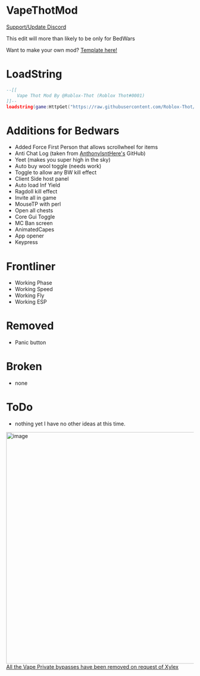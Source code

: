 # VapeThotMod
[Support/Update Discord](https://discord.gg/tbB9SnyH58)

This edit will more than likely to be only for BedWars

Want to make your own mod? [Template here!](https://github.com/Roblox-Thot/VapeMod-Template)

# LoadString
```lua
--[[
    Vape Thot Mod By @Roblox-Thot (Roblox Thot#0001)
]]--
loadstring(game:HttpGet("https://raw.githubusercontent.com/Roblox-Thot/VapeThotMod/main/Run.lua", true))()
```

# Additions for Bedwars
* Added Force First Person that allows scrollwheel for items
* Anti Chat Log (taken from [AnthonyIsntHere's](https://github.com/AnthonyIsntHere/anthonysrepository/blob/main/scripts/AntiChatLogger.lua) GitHub)
* Yeet (makes you super high in the sky)
* Auto buy wool toggle (needs work)
* Toggle to allow any BW kill effect
* Client Side host panel
* Auto load Inf Yield
* Ragdoll kill effect
* Invite all in game
* MouseTP with perl
* Open all chests
* Core Gui Toggle
* MC Ban screen
* AnimatedCapes
* App opener
* Keypress

# Frontliner
* Working Phase
* Working Speed
* Working Fly
* Working ESP

# Removed 
- Panic button

# Broken
* none

# ToDo
* nothing yet I have no other ideas at this time.

<img width="621" alt="image" src="https://user-images.githubusercontent.com/67937010/222311480-88a3fea5-0d93-4324-a2c0-2d904d21fc08.png"><br>
<a href="https://youtu.be/W2TE0DjdNqI">All the Vape Private bypasses have been removed on request of Xylex</a>
